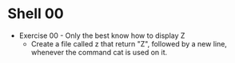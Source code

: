 # Shell 00

- Exercise 00 - Only the best know how to display Z
  - Create a file called z that return "Z", followed by a new line, whenever the command cat is used on it.
